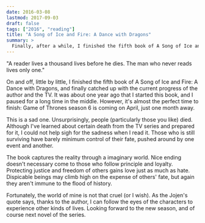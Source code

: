 ```yaml
---
date: 2016-03-08
lastmod: 2017-09-03
draft: false
tags: ["2016", "reading"]
title: "A Song of Ice and Fire: A Dance with Dragons"
summary: >
  Finally, after a while, I finished the fifth book of A Song of Ice and Fire: A Dance with Dragons, and catched up with the current progress of the author and the TV.
---
```




"A reader lives a thousand lives before he dies. The man who never reads lives only one."

On and off, little by little, I finished the fifth book of A Song of Ice and Fire: A Dance with Dragons, and finally catched up with the current progress of the author and the TV. It was about one year ago that I started this book, and I paused for a long time in the middle. However, it's almost the perfect time to finish: Game of Thrones season 6 is coming on April, just one month away.

This is a sad one. Unsurprisingly, people (particularly those you like) died. Although I've learned about certain death from the TV series and prepared for it, I could not help sigh for the sadness when I read it. Those who is still surviving have barely minimum control of their fate, pushed around by one event and another.

The book captures the reality through a imaginary world. Nice ending doesn't necessary come to those who follow principle and loyalty. Protecting justice and freedom of others gains love just as much as hate. Dispicable beings may climb high on the expense of others' fate, but again they aren't immune to the flood of history.

Fortunately, the world of mine is not that cruel (or I wish). As the Jojen's quote says, thanks to the author, I can follow the eyes of the characters to experience other kinds of lives. Looking forward to the new season, and of course next novel of the series.

